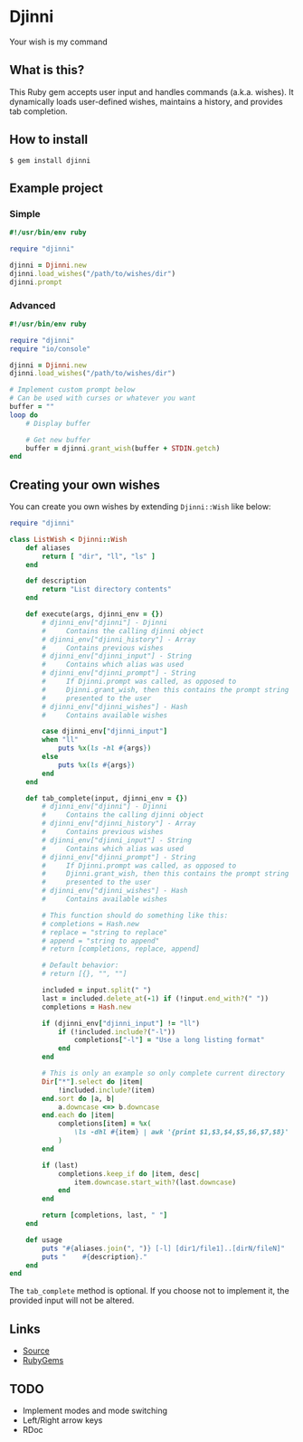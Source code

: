# Djinni

Your wish is my command

## What is this?

This Ruby gem accepts user input and handles commands (a.k.a. wishes).
It dynamically loads user-defined wishes, maintains a history, and
provides tab completion.

## How to install

```
$ gem install djinni
```

## Example project

### Simple

```ruby
#!/usr/bin/env ruby

require "djinni"

djinni = Djinni.new
djinni.load_wishes("/path/to/wishes/dir")
djinni.prompt
```

### Advanced

```ruby
#!/usr/bin/env ruby

require "djinni"
require "io/console"

djinni = Djinni.new
djinni.load_wishes("/path/to/wishes/dir")

# Implement custom prompt below
# Can be used with curses or whatever you want
buffer = ""
loop do
    # Display buffer

    # Get new buffer
    buffer = djinni.grant_wish(buffer + STDIN.getch)
end
```

## Creating your own wishes

You can create you own wishes by extending `Djinni::Wish` like below:

```ruby
require "djinni"

class ListWish < Djinni::Wish
    def aliases
        return [ "dir", "ll", "ls" ]
    end

    def description
        return "List directory contents"
    end

    def execute(args, djinni_env = {})
        # djinni_env["djinni"] - Djinni
        #     Contains the calling djinni object
        # djinni_env["djinni_history"] - Array
        #     Contains previous wishes
        # djinni_env["djinni_input"] - String
        #     Contains which alias was used
        # djinni_env["djinni_prompt"] - String
        #     If Djinni.prompt was called, as opposed to
        #     Djinni.grant_wish, then this contains the prompt string
        #     presented to the user
        # djinni_env["djinni_wishes"] - Hash
        #     Contains available wishes

        case djinni_env["djinni_input"]
        when "ll"
            puts %x(ls -hl #{args})
        else
            puts %x(ls #{args})
        end
    end

    def tab_complete(input, djinni_env = {})
        # djinni_env["djinni"] - Djinni
        #     Contains the calling djinni object
        # djinni_env["djinni_history"] - Array
        #     Contains previous wishes
        # djinni_env["djinni_input"] - String
        #     Contains which alias was used
        # djinni_env["djinni_prompt"] - String
        #     If Djinni.prompt was called, as opposed to
        #     Djinni.grant_wish, then this contains the prompt string
        #     presented to the user
        # djinni_env["djinni_wishes"] - Hash
        #     Contains available wishes

        # This function should do something like this:
        # completions = Hash.new
        # replace = "string to replace"
        # append = "string to append"
        # return [completions, replace, append]

        # Default behavior:
        # return [{}, "", ""]

        included = input.split(" ")
        last = included.delete_at(-1) if (!input.end_with?(" "))
        completions = Hash.new

        if (djinni_env["djinni_input"] != "ll")
            if (!included.include?("-l"))
                completions["-l"] = "Use a long listing format"
            end
        end

        # This is only an example so only complete current directory
        Dir["*"].select do |item|
            !included.include?(item)
        end.sort do |a, b|
            a.downcase <=> b.downcase
        end.each do |item|
            completions[item] = %x(
                \ls -dhl #{item} | awk '{print $1,$3,$4,$5,$6,$7,$8}'
            )
        end

        if (last)
            completions.keep_if do |item, desc|
                item.downcase.start_with?(last.downcase)
            end
        end

        return [completions, last, " "]
    end

    def usage
        puts "#{aliases.join(", ")} [-l] [dir1/file1]..[dirN/fileN]"
        puts "    #{description}."
    end
end
```

The `tab_complete` method is optional. If you choose not to implement
it, the provided input will not be altered.

## Links

- [Source](https://gitlab.com/mjwhitta/djinni)
- [RubyGems](https://rubygems.org/gems/djinni)

## TODO

- Implement modes and mode switching
- Left/Right arrow keys
- RDoc
